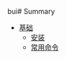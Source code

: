 bui# Summary

* [基础](basic/index.md)
	* [安装](basic/installation.md)
	* [常用命令](basic/commands.md)





